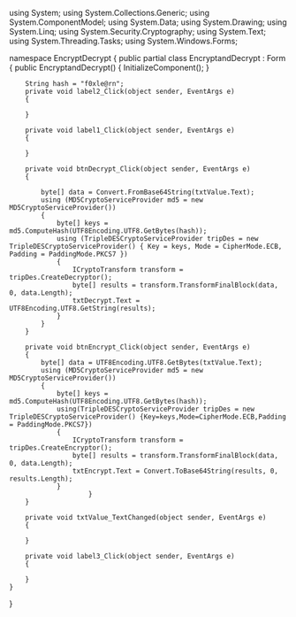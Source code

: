 using System;
using System.Collections.Generic;
using System.ComponentModel;
using System.Data;
using System.Drawing;
using System.Linq;
using System.Security.Cryptography;
using System.Text;
using System.Threading.Tasks;
using System.Windows.Forms;

namespace EncryptDecrypt
{
    public partial class EncryptandDecrypt : Form
    {
        public EncryptandDecrypt()
        {
            InitializeComponent();
        }

        String hash = "f0xle@rn";
        private void label2_Click(object sender, EventArgs e)
        {

        }

        private void label1_Click(object sender, EventArgs e)
        {

        }

        private void btnDecrypt_Click(object sender, EventArgs e)
        {

            byte[] data = Convert.FromBase64String(txtValue.Text);
            using (MD5CryptoServiceProvider md5 = new MD5CryptoServiceProvider())
            {
                byte[] keys = md5.ComputeHash(UTF8Encoding.UTF8.GetBytes(hash));
                using (TripleDESCryptoServiceProvider tripDes = new TripleDESCryptoServiceProvider() { Key = keys, Mode = CipherMode.ECB, Padding = PaddingMode.PKCS7 })
                {
                    ICryptoTransform transform = tripDes.CreateDecryptor();
                    byte[] results = transform.TransformFinalBlock(data, 0, data.Length);
                    txtDecrypt.Text = UTF8Encoding.UTF8.GetString(results);
                }
            }
        }

        private void btnEncrypt_Click(object sender, EventArgs e)
        {
            byte[] data = UTF8Encoding.UTF8.GetBytes(txtValue.Text);
            using (MD5CryptoServiceProvider md5 = new MD5CryptoServiceProvider())
            {
                byte[] keys = md5.ComputeHash(UTF8Encoding.UTF8.GetBytes(hash));  
                using(TripleDESCryptoServiceProvider tripDes = new TripleDESCryptoServiceProvider() {Key=keys,Mode=CipherMode.ECB,Padding = PaddingMode.PKCS7})
                {
                    ICryptoTransform transform = tripDes.CreateEncryptor();
                    byte[] results = transform.TransformFinalBlock(data, 0, data.Length);
                    txtEncrypt.Text = Convert.ToBase64String(results, 0, results.Length);
                } 
                        }
        }

        private void txtValue_TextChanged(object sender, EventArgs e)
        {

        }

        private void label3_Click(object sender, EventArgs e)
        {

        }
    }
}
